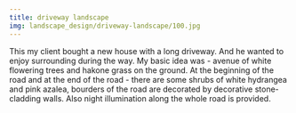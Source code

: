 ```yaml
---
title: driveway landscape
img: landscape_design/driveway-landscape/100.jpg
---
```

This my client bought a new house with a long driveway. And he wanted to enjoy surrounding during the way. My basic idea was - avenue of white flowering trees and hakone grass on the ground. At the beginning of the road and at the end of the road - there are some shrubs of white hydrangea and pink azalea, bourders of the road are decorated by decorative stone-cladding walls.
Also night illumination along the whole road is provided.
